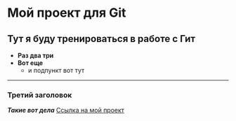 # Мой проект для Git

## Тут я буду тренироваться в работе с Гит

* **Раз два три**
* **Вот еще**
	* и подпункт вот тут

---
### Третий заголовок

***Такие вот дела***
[Ссылка на мой проект](https://github.com/AlexFill799/first-project "My project")
